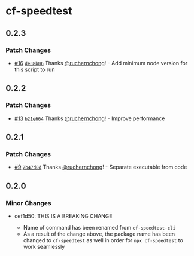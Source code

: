 # cf-speedtest

## 0.2.3

### Patch Changes

- [#16](https://github.com/ruchernchong/cf-speedtest/pull/16) [`de38b06`](https://github.com/ruchernchong/cf-speedtest/commit/de38b06a71c913d742f18892395eede32f576d74) Thanks [@ruchernchong](https://github.com/ruchernchong)! - Add minimum node version for this script to run

## 0.2.2

### Patch Changes

- [#13](https://github.com/ruchernchong/cf-speedtest/pull/13) [`b21e664`](https://github.com/ruchernchong/cf-speedtest/commit/b21e664a094557ecb071ef29f8d184443518d485) Thanks [@ruchernchong](https://github.com/ruchernchong)! - Improve performance

## 0.2.1

### Patch Changes

- [#9](https://github.com/ruchernchong/cf-speedtest/pull/9) [`2b47d0d`](https://github.com/ruchernchong/cf-speedtest/commit/2b47d0d71bb350d38f05c7c9b0fdfba7c2a7f374) Thanks [@ruchernchong](https://github.com/ruchernchong)! - Separate executable from code

## 0.2.0

### Minor Changes

- cef1d50: THIS IS A BREAKING CHANGE

  - Name of command has been renamed from `cf-speedtest-cli`
  - As a result of the change above, the package name has been changed to `cf-speedtest` as well in order for `npx cf-speedtest` to work seamlessly
